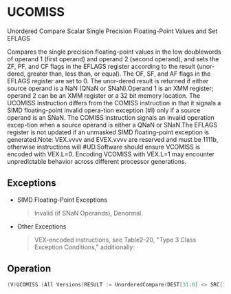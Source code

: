 # UCOMISS

Unordered Compare Scalar Single Precision Floating-Point Values and Set EFLAGS

Compares the single precision floating-point values in the low doublewords of operand 1 (first operand) and operand 2 (second operand), and sets the ZF, PF, and CF flags in the EFLAGS register according to the result (unor-dered, greater than, less than, or equal).
The OF, SF, and AF flags in the EFLAGS register are set to 0.
The unor-dered result is returned if either source operand is a NaN (QNaN or SNaN).Operand 1 is an XMM register; operand 2 can be an XMM register or a 32 bit memory location.
The UCOMISS instruction differs from the COMISS instruction in that it signals a SIMD floating-point invalid opera-tion exception (#I) only if a source operand is an SNaN.
The COMISS instruction signals an invalid operation excep-tion when a source operand is either a QNaN or SNaN.The EFLAGS register is not updated if an unmasked SIMD floating-point exception is generated.Note: VEX.vvvv and EVEX.vvvv are reserved and must be 1111b, otherwise instructions will #UD.Software should ensure VCOMISS is encoded with VEX.L=0.
Encoding VCOMISS with VEX.L=1 may encounter unpredictable behavior across different processor generations.

## Exceptions

- SIMD Floating-Point Exceptions
  > Invalid (if SNaN Operands), Denormal.
- Other Exceptions
  > VEX-encoded instructions, see Table2-20, "Type 3 Class Exception Conditions," additionally:

## Operation

```C
(V)UCOMISS (All Versions)RESULT := UnorderedCompare(DEST[31:0] <> SRC[31:0]) {(* Set EFLAGS *) CASE (RESULT) OFUNORDERED: ZF,PF,CF := 111;GREATER_THAN: ZF,PF,CF := 000;LESS_THAN: ZF,PF,CF := 001;EQUAL: ZF,PF,CF := 100;ESAC;OF, AF, SF := 0; }Intel C/C++ Compiler Intrinsic EquivalentVUCOMISSint _mm_comi_round_ss(__m128 a, __m128 b, int imm, int sae); UCOMISSint _mm_ucomieq_ss(__m128 a, __m128 b);UCOMISS int _mm_ucomilt_ss(__m128 a, __m128 b);UCOMISS int _mm_ucomile_ss(__m128 a, __m128 b);UCOMISS int _mm_ucomigt_ss(__m128 a, __m128 b);
```
